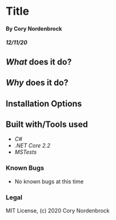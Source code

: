 # Title

#### By Cory Nordenbrock
##### 12/11/20

## _What_ does it do?

## _Why_ does it do?

## Installation Options

## Built with/Tools used

* _C#_
* _.NET Core 2.2_
* _MSTests_

### Known Bugs

* No known bugs at this time

### Legal

MIT License, (c) 2020 Cory Nordenbrock